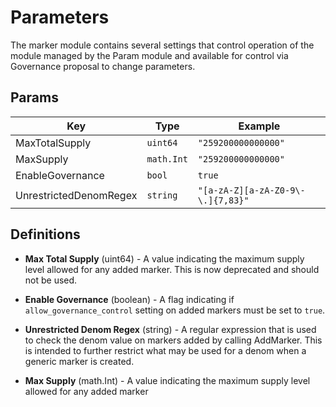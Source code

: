 # Parameters

The marker module contains several settings that control operation of the module managed by the
Param module and available for control via Governance proposal to change parameters.

## Params

| Key                    | Type       | Example                           |
| ---------------------- | ---------- | --------------------------------- |
| MaxTotalSupply         | `uint64`   | `"259200000000000"`               |
| MaxSupply              | `math.Int` | `"259200000000000"`               |
| EnableGovernance       | `bool`     | `true`                            |
| UnrestrictedDenomRegex | `string`   | `"[a-zA-Z][a-zA-Z0-9\-\.]{7,83}"` |


## Definitions

- **Max Total Supply** (uint64) - A value indicating the maximum supply level allowed for any added marker. This is now deprecated and should not be used.

- **Enable Governance** (boolean) - A flag indicating if `allow_governance_control` setting on added markers must
  be set to `true`.

- **Unrestricted Denom Regex** (string) - A regular expression that is used to check the denom value on markers added
  by calling AddMarker.  This is intended to further restrict what may be used for a denom when a generic marker is
  created.

- **Max Supply** (math.Int) - A value indicating the maximum supply level allowed for any added marker